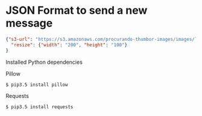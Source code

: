 # JSON Format to send a new message

```json
{"s3-url": "https://s3.amazonaws.com/procurando-thumbor-images/images/love-exclusivo.jpg",
  "resize": {"width": "200", "height": "100"}
}
```

Installed Python dependencies

Pillow
```bash
$ pip3.5 install pillow
```

Requests
```bash
$ pip3.5 install requests
```
